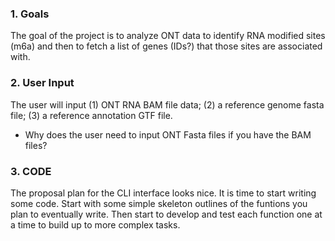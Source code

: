 

### 1. Goals
The goal of the project is to analyze ONT data to identify RNA modified sites (m6a) and
then to fetch a list of genes (IDs?) that those sites are associated with.

### 2. User Input
The user will input (1) ONT RNA BAM file data; (2) a reference genome fasta file; (3) a reference annotation GTF file.
- Why does the user need to input ONT Fasta files if you have the BAM files?

### 3. CODE
The proposal plan for the CLI interface looks nice. It is time to start writing some code. Start with some simple skeleton outlines of the funtions you plan to eventually write. Then start to develop and test each function one at a time to build up to more complex tasks. 
